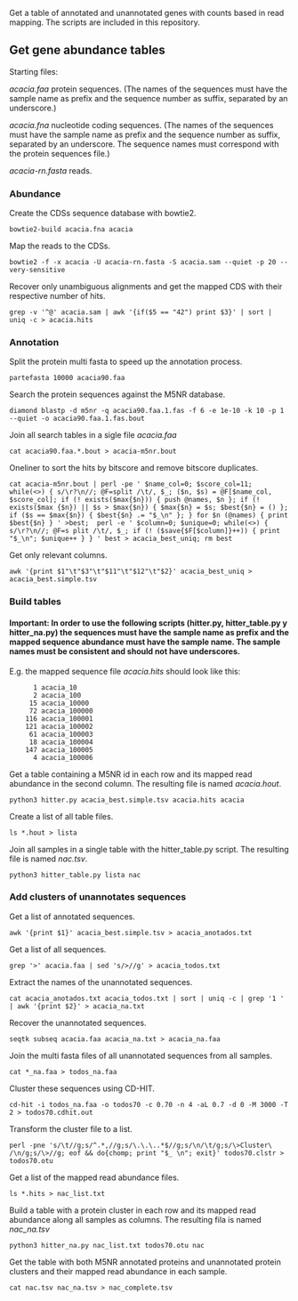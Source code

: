 Get a table of annotated and unannotated genes with counts based in read mapping. 
The scripts are included in this repository.

## Get gene abundance tables

Starting files:

*acacia.faa* protein sequences. 
(The names of the sequences must have the sample name as prefix and the sequence number as suffix, separated by an underscore.)

*acacia.fna* nucleotide coding sequences.
(The names of the sequences must have the sample name as prefix and the sequence number as suffix, separated by an underscore. The sequence names must correspond with the protein sequences file.)

*acacia-rn.fasta* reads.

### Abundance
Create the CDSs sequence database with bowtie2.

`bowtie2-build acacia.fna acacia`

Map the reads to the CDSs.

`bowtie2 -f -x acacia -U acacia-rn.fasta -S acacia.sam --quiet -p 20 --very-sensitive`

Recover only unambiguous alignments and get the mapped CDS with their respective number of hits.

`grep -v '^@' acacia.sam | awk '{if($5 == "42") print $3}' | sort | uniq -c > acacia.hits`

### Annotation

Split the protein multi fasta to speed up the annotation process.

`partefasta 10000 acacia90.faa`

Search the protein sequences against the M5NR database.

`diamond blastp -d m5nr -q acacia90.faa.1.fas -f 6 -e 1e-10 -k 10 -p 1 --quiet -o acacia90.faa.1.fas.bout`

Join all search tables in a sigle file *acacia.faa*

`cat acacia90.faa.*.bout > acacia-m5nr.bout`

Oneliner to sort the hits by bitscore and remove bitscore duplicates.

`
cat acacia-m5nr.bout | perl -pe ' $name_col=0; $score_col=11; while(<>) { s/\r?\n//; @F=split /\t/, $_; ($n, $s) = @F[$name_col, $score_col]; if (! exists($max{$n})) { push @names, $n }; if (! exists($max
{$n}) || $s > $max{$n}) { $max{$n} = $s; $best{$n} = () }; if ($s == $max{$n}) { $best{$n} .= "$_\n" }; } for $n (@names) { print $best{$n} } ' >best;  perl -e ' $column=0; $unique=0; while(<>) { s/\r?\n//; @F=s
plit /\t/, $_; if (! ($save{$F[$column]}++)) { print "$_\n"; $unique++ } } ' best > acacia_best_uniq; rm best
`

Get only relevant columns.

`awk '{print $1"\t"$3"\t"$11"\t"$12"\t"$2}' acacia_best_uniq > acacia_best.simple.tsv`

### Build tables

#### Important: In order to use the following scripts (hitter.py, hitter_table.py y hitter_na.py) the sequences must have the sample name as prefix and the mapped sequence abundance must have the sample name. The sample names must be consistent and should not have underscores.

E.g. the mapped sequence file *acacia.hits* should look like this:

```
      1 acacia_10
      2 acacia_100
     15 acacia_10000
     72 acacia_100000
    116 acacia_100001
    121 acacia_100002
     61 acacia_100003
     18 acacia_100004
    147 acacia_100005
      4 acacia_100006 
```

Get a table containing a M5NR id in each row and its mapped read abundance in the second column.
The resulting file is named *acacia.hout*.

`python3 hitter.py acacia_best.simple.tsv acacia.hits acacia`

Create a list of all table files.

`ls *.hout > lista`

Join all samples in a single table with the hitter_table.py script. The resulting file is named *nac.tsv*.

`python3 hitter_table.py lista nac`

### Add clusters of unannotates sequences

Get a list of annotated sequences.

`awk '{print $1}' acacia_best.simple.tsv > acacia_anotados.txt`

Get a list of all sequences.

`grep '>' acacia.faa | sed 's/>//g' > acacia_todos.txt`

Extract the names of the unannotated sequences.

`cat acacia_anotados.txt acacia_todos.txt | sort | uniq -c | grep '1 ' | awk '{print $2}' > acacia_na.txt`

Recover the unannotated sequences.

`seqtk subseq acacia.faa acacia_na.txt > acacia_na.faa`

Join the multi fasta files of all unannotated sequences from all samples.

`cat *_na.faa > todos_na.faa`

Cluster these sequences using CD-HIT.

`cd-hit -i todos_na.faa -o todos70 -c 0.70 -n 4 -aL 0.7 -d 0 -M 3000 -T 2 > todos70.cdhit.out`

Transform the cluster file to a list.

`perl -pne 's/\t//g;s/^.*,//g;s/\.\.\..*$//g;s/\n/\t/g;s/\>Cluster\ /\n/g;s/\>//g; eof && do{chomp; print "$_ \n"; exit}' todos70.clstr > todos70.otu`

Get a list of the mapped read abundance files.

`ls *.hits > nac_list.txt`

Build a table with a protein cluster in each row and its mapped read abundance along all samples as columns. The resulting fila is named *nac_na.tsv*

`python3 hitter_na.py nac_list.txt todos70.otu nac`

Get the table with both M5NR annotated proteins and unannotated protein clusters and their mapped read abundance in each sample.

`cat nac.tsv nac_na.tsv > nac_complete.tsv`
